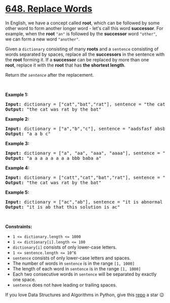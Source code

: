 # [648. Replace Words][title]

<p>In English, we have a concept called <strong>root</strong>, which can be followed by some other word to form another longer word - let's call this word <strong>successor</strong>. For example, when the <strong>root</strong> <code>"an"</code> is followed by the <strong>successor</strong> word <code>"other"</code>, we can form a new word <code>"another"</code>.</p>
<p>Given a <code>dictionary</code> consisting of many <strong>roots</strong> and a <code>sentence</code> consisting of words separated by spaces, replace all the <strong>successors</strong> in the sentence with the <strong>root</strong> forming it. If a <strong>successor</strong> can be replaced by more than one <strong>root</strong>, replace it with the <strong>root</strong> that has <strong>the shortest length</strong>.</p>
<p>Return <em>the <code>sentence</code></em> after the replacement.</p>
<p> </p>
<p><strong>Example 1:</strong></p>
<pre><strong>Input:</strong> dictionary = ["cat","bat","rat"], sentence = "the cattle was rattled by the battery"
<strong>Output:</strong> "the cat was rat by the bat"
</pre><p><strong>Example 2:</strong></p>
<pre><strong>Input:</strong> dictionary = ["a","b","c"], sentence = "aadsfasf absbs bbab cadsfafs"
<strong>Output:</strong> "a a b c"
</pre><p><strong>Example 3:</strong></p>
<pre><strong>Input:</strong> dictionary = ["a", "aa", "aaa", "aaaa"], sentence = "a aa a aaaa aaa aaa aaa aaaaaa bbb baba ababa"
<strong>Output:</strong> "a a a a a a a a bbb baba a"
</pre><p><strong>Example 4:</strong></p>
<pre><strong>Input:</strong> dictionary = ["catt","cat","bat","rat"], sentence = "the cattle was rattled by the battery"
<strong>Output:</strong> "the cat was rat by the bat"
</pre><p><strong>Example 5:</strong></p>
<pre><strong>Input:</strong> dictionary = ["ac","ab"], sentence = "it is abnormal that this solution is accepted"
<strong>Output:</strong> "it is ab that this solution is ac"
</pre>
<p> </p>
<p><strong>Constraints:</strong></p>
<ul>
<li><code>1 &lt;= dictionary.length &lt;= 1000</code></li>
<li><code>1 &lt;= dictionary[i].length &lt;= 100</code></li>
<li><code>dictionary[i]</code> consists of only lower-case letters.</li>
<li><code>1 &lt;= sentence.length &lt;= 10^6</code></li>
<li><code>sentence</code> consists of only lower-case letters and spaces.</li>
<li>The number of words in <code>sentence</code> is in the range <code>[1, 1000]</code></li>
<li>The length of each word in <code>sentence</code> is in the range <code>[1, 1000]</code></li>
<li>Each two consecutive words in <code>sentence</code> will be separated by exactly one space.</li>
<li><code>sentence</code> does not have leading or trailing spaces.</li>
</ul>


If you love Data Structures and Algorithms in Python, give this [repo][me] a star :wink:

[title]: https://leetcode.com/problems/replace-words
[me]: https://github.com/bumblebee211196/awesome-python-leetcode